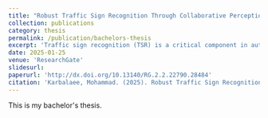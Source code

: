 ```yaml
---
title: "Robust Traffic Sign Recognition Through Collaborative Perception in VANETs Under Adverse Conditions"
collection: publications
category: thesis
permalink: /publication/bachelors-thesis
excerpt: 'Traffic sign recognition (TSR) is a critical component in autonomous driving systems, directly impacting road safety and navigation efficiency. However, existing TSR models often struggle under adverse conditions such as poor lighting, motion blur, and occlusions. This thesis proposes a robust traffic sign recognition system that integrates deep learning with collaborative perception in Vehicular Ad-hoc Networks (VANETs) to enhance accuracy and reliability under challenging scenarios. A MobileNetV2-based model, fine-tuned on the German Traffic Sign Recognition Benchmark (GTSRB) dataset, was employed for efficient and accurate sign detection. The system was further evaluated through simulated VANET environments, enabling vehicles to share recognition data and collectively validate traffic sign interpretations. Experimental results demonstrated that while the standalone model achieved high accuracy under normal conditions, the VANET-integrated system significantly outperformed it under distortions like motion blur and rotation, improving recognition accuracy by up to 15.51%. These findings highlight the potential of collaborative vehicular communication in mitigating recognition errors and enhancing autonomous driving safety. Future research directions include optimizing communication protocols and incorporating advanced machine learning techniques for broader real-world applications.'
date: 2025-01-25
venue: 'ResearchGate'
slidesurl: 
paperurl: 'http://dx.doi.org/10.13140/RG.2.2.22790.28484'
citation: 'Karbalaee, Mohammad. (2025). Robust Traffic Sign Recognition Through Collaborative Perception in VANETs Under Adverse Conditions. 10.13140/RG.2.2.22790.28484.'
---
```


This is my bachelor's thesis.
